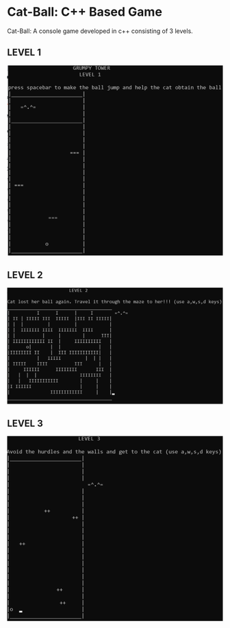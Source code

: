 # Cat-Ball: C++ Based Game
Cat-Ball: A console game developed in c++ consisting of 3 levels.
## LEVEL 1
<img src="Pictures/level1.PNG" alt="Level1" width="800"/>  

## LEVEL 2
<img src="Pictures/level2.PNG" alt="Level2" width="800"/>  

## LEVEL 3
<img src="Pictures/level3.PNG" alt="Level3" width="800"/>  
